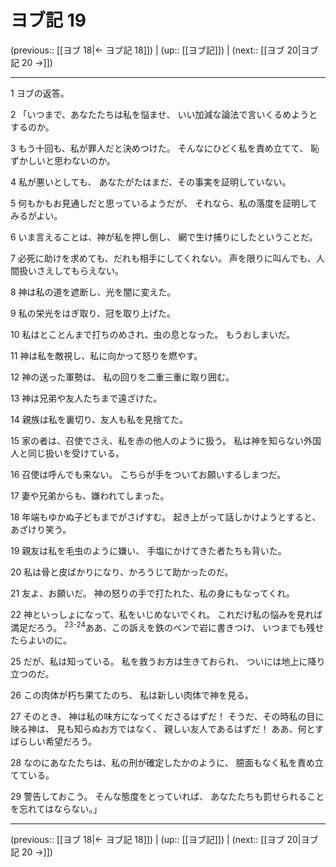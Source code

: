 # ヨブ記 19

(previous:: [[ヨブ 18|← ヨブ記 18]]) | (up:: [[ヨブ記]]) | (next:: [[ヨブ 20|ヨブ記 20 →]])

***


1 ヨブの返答。 

2 「いつまで、あなたたちは私を悩ませ、 いい加減な論法で言いくるめようとするのか。 

3 もう十回も、私が罪人だと決めつけた。 そんなにひどく私を責め立てて、 恥ずかしいと思わないのか。 

4 私が悪いとしても、 あなたがたはまだ、その事実を証明していない。 

5 何もかもお見通しだと思っているようだが、 それなら、私の落度を証明してみるがよい。 

6 いま言えることは、神が私を押し倒し、 網で生け捕りにしたということだ。 

7 必死に助けを求めても、だれも相手にしてくれない。 声を限りに叫んでも、人間扱いさえしてもらえない。 

8 神は私の道を遮断し、光を闇に変えた。 

9 私の栄光をはぎ取り、冠を取り上げた。 

10 私はとことんまで打ちのめされ、虫の息となった。 もうおしまいだ。 

11 神は私を敵視し、私に向かって怒りを燃やす。 

12 神の送った軍勢は、 私の回りを二重三重に取り囲む。 

13 神は兄弟や友人たちまで遠ざけた。 

14 親族は私を裏切り、友人も私を見捨てた。 

15 家の者は、召使でさえ、私を赤の他人のように扱う。 私は神を知らない外国人と同じ扱いを受けている。 

16 召使は呼んでも来ない。 こちらが手をついてお願いするしまつだ。 

17 妻や兄弟からも、嫌われてしまった。 

18 年端もゆかぬ子どもまでがさげすむ。 起き上がって話しかけようとすると、あざけり笑う。 

19 親友は私を毛虫のように嫌い、 手塩にかけてきた者たちも背いた。 

20 私は骨と皮ばかりになり、かろうじて助かったのだ。 

21 友よ、お願いだ。 神の怒りの手で打たれた、私の身にもなってくれ。 

22 神といっしょになって、私をいじめないでくれ。 これだけ私の悩みを見れば満足だろう。 <sup class="versenum">23-24</sup>ああ、この訴えを鉄のペンで岩に書きつけ、 いつまでも残せたらよいのに。 

25 だが、私は知っている。 私を救うお方は生きておられ、 ついには地上に降り立つのだ。 

26 この肉体が朽ち果てたのち、 私は新しい肉体で神を見る。 

27 そのとき、 神は私の味方になってくださるはずだ！ そうだ、その時私の目に映る神は、 見も知らぬお方ではなく、 親しい友人であるはずだ！ ああ、何とすばらしい希望だろう。 

28 なのにあなたたちは、私の刑が確定したかのように、 臆面もなく私を責め立てている。 

29 警告しておこう。 そんな態度をとっていれば、 あなたたちも罰せられることを忘れてはならない。」

***

(previous:: [[ヨブ 18|← ヨブ記 18]]) | (up:: [[ヨブ記]]) | (next:: [[ヨブ 20|ヨブ記 20 →]])
